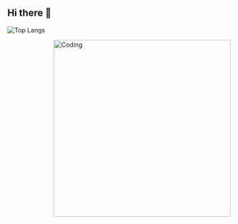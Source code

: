 
## Hi there 👋

![Top Langs](https://github-readme-stats.vercel.app/api/top-langs/?username=SNikitaSergeevic&hide_progress=false&theme=dark)
<!-- ![til](output.gif) -->
<img align="right" alt="Coding" width="400" src="https://github.com/SNikitaSergeevic/SNikitaSergeevic/blob/main/output.gif">
<!--
**SNikitaSergeevic/SNikitaSergeevic** is a ✨ _special_ ✨ repository because its `README.md` (this file) appears on your GitHub profile.

Here are some ideas to get you started:

- 🔭 I’m currently working on

- 🌱 I’m currently learning ...
- 👯 I’m looking to collaborate on ...
- 🤔 I’m looking for help with ...
- 💬 Ask me about ...
- 📫 How to reach me: ...
- 😄 Pronouns: ...
- ⚡ Fun fact: ...
-->
